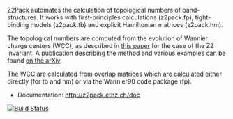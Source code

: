Z2Pack
automates the calculation of topological numbers of band-structures. It works with first-principles calculations (z2pack.fp), tight-binding models (z2pack.tb) and explicit Hamiltonian matrices (z2pack.hm).

The topological numbers are computed from the evolution of Wannier charge centers (WCC), as described in [this paper](http://journals.aps.org/prb/abstract/10.1103/PhysRevB.83.235401) for the case of the Z2 invariant. A publication describing the method and various examples can be found [on the arXiv](https://arxiv.org/abs/1610.08983).

The WCC are calculated from overlap matrices which are calculated either directly (for tb and hm) or via the Wannier90 code package (fp).

- Documentation: <http://z2pack.ethz.ch/doc>

[![Build Status](https://travis-ci.org/Z2PackDev/Z2Pack.svg?branch=dev%2Fcurrent)](https://travis-ci.org/Z2PackDev/Z2Pack)
